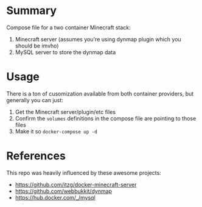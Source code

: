# Summary

Compose file for a two container Minecraft stack:
  1. Minecraft server (assumes you're using dynmap plugin which you should be imvho)
  2. MySQL server to store the dynmap data

# Usage

There is a ton of cusomization available from both container providers, but generally you can just:
  1. Get the Minecraft server/plugin/etc files 
  2. Confirm the `volumes` definitions in the compose file are pointing to those files
  3. Make it so `docker-compose up -d`

# References

This repo was heavily influenced by these awesome projects:
  - https://github.com/itzg/docker-minecraft-server 
  - https://github.com/webbukkit/dynmap
  - https://hub.docker.com/_/mysql
